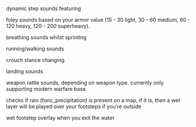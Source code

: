 dynamic step sounds featuring

foley sounds based on your armor value (15 - 30 light, 30 - 60 medium, 60 - 120 heavy, 120 - 200 superheavy).

breathing sounds whilst sprinting

running/walking sounds

crouch stance changing

landing sounds

weapon rattle sounds, depending on weapon type. currently only supporting modern warfare base.

checks if rain (func_precipitation) is present on a map, if it is, then a wet layer will be played over your footsteps if you're outside

wet footstep overlay when you exit the water
